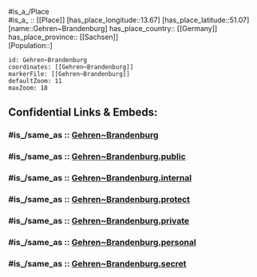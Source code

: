 ﻿---
confidential: public
isDeleted: false
location:
- 51.07
- 13.67
mapmarker: city
mapzoom:
- 7
- 12
SpocWebEntityId: 30390
tags:
- geo/City
type: City
---

#is_a_/Place  
#is_a_ :: [[Place]] 
[has_place_longitude::13.67] 
[has_place_latitude::51.07] 
[name::Gehren~Brandenburg] 
has_place_country:: [[Germany]]  
has_place_province:: [[Sachsen]]  
[Population::] 



```leaflet
id: Gehren~Brandenburg
coordinates: [[Gehren~Brandenburg]] 
markerFile: [[Gehren~Brandenburg]] 
defaultZoom: 11 
maxZoom: 18
```


## Confidential Links & Embeds: 

### #is_/same_as :: [Gehren~Brandenburg](/_Standards/Earth/Continent/Europe/Europe~Central/Germany/Germany~East/Sachsen/counties~Sachsen/Dresden/City/Gehren~Brandenburg.md) 

### #is_/same_as :: [Gehren~Brandenburg.public](/_public/Earth/Continent/Europe/Europe~Central/Germany/Germany~East/Sachsen/counties~Sachsen/Dresden/City/Gehren~Brandenburg.public.md) 

### #is_/same_as :: [Gehren~Brandenburg.internal](/_internal/Earth/Continent/Europe/Europe~Central/Germany/Germany~East/Sachsen/counties~Sachsen/Dresden/City/Gehren~Brandenburg.internal.md) 

### #is_/same_as :: [Gehren~Brandenburg.protect](/_protect/Earth/Continent/Europe/Europe~Central/Germany/Germany~East/Sachsen/counties~Sachsen/Dresden/City/Gehren~Brandenburg.protect.md) 

### #is_/same_as :: [Gehren~Brandenburg.private](/_private/Earth/Continent/Europe/Europe~Central/Germany/Germany~East/Sachsen/counties~Sachsen/Dresden/City/Gehren~Brandenburg.private.md) 

### #is_/same_as :: [Gehren~Brandenburg.personal](/_personal/Earth/Continent/Europe/Europe~Central/Germany/Germany~East/Sachsen/counties~Sachsen/Dresden/City/Gehren~Brandenburg.personal.md) 

### #is_/same_as :: [Gehren~Brandenburg.secret](/_secret/Earth/Continent/Europe/Europe~Central/Germany/Germany~East/Sachsen/counties~Sachsen/Dresden/City/Gehren~Brandenburg.secret.md)

